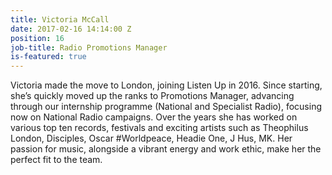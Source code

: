 ```yaml
---
title: Victoria McCall
date: 2017-02-16 14:14:00 Z
position: 16
job-title: Radio Promotions Manager
is-featured: true
---
```


Victoria made the move to London, joining Listen Up in 2016. Since starting, she’s quickly moved up the ranks to Promotions Manager, advancing through our internship programme (National and Specialist Radio), focusing now on National Radio campaigns. Over the years she has worked on various top ten records, festivals and exciting artists such as Theophilus London, Disciples, Oscar #Worldpeace, Headie One, J Hus, MK. Her passion for music, alongside a vibrant energy and work ethic, make her the perfect fit to the team.